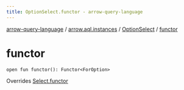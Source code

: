```yaml
---
title: OptionSelect.functor - arrow-query-language
---
```


[arrow-query-language](../../index.html) / [arrow.aql.instances](../index.html) / [OptionSelect](index.html) / [functor](./functor.html)

# functor

`open fun functor(): Functor<ForOption>`

Overrides [Select.functor](../../arrow.aql/-select/functor.html)

